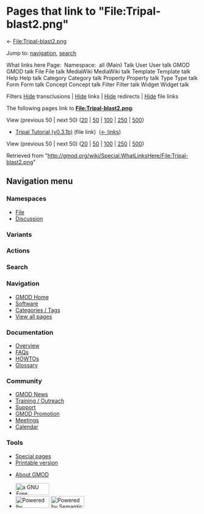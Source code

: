 <div id="mw-page-base" class="noprint">

</div>

<div id="mw-head-base" class="noprint">

</div>

<div id="content" class="mw-body" role="main">

<span id="top"></span>

<div id="mw-js-message" style="display:none;">

</div>



# <span dir="auto">Pages that link to "File:Tripal-blast2.png"</span>

<div id="bodyContent">

<div id="contentSub">

←
[File:Tripal-blast2.png](/wiki/File:Tripal-blast2.png "File:Tripal-blast2.png")

</div>

<div id="jump-to-nav" class="mw-jump">

Jump to: [navigation](#mw-navigation), [search](#p-search)

</div>

<div id="mw-content-text">

What links here Page:  Namespace:  all (Main) Talk User User talk GMOD
GMOD talk File File talk MediaWiki MediaWiki talk Template Template talk
Help Help talk Category Category talk Property Property talk Type Type
talk Form Form talk Concept Concept talk Filter Filter talk Widget
Widget talk

Filters
[Hide](/mediawiki/index.php?title=Special:WhatLinksHere/File:Tripal-blast2.png&hidetrans=1 "Special:WhatLinksHere/File:Tripal-blast2.png")
transclusions \|
[Hide](/mediawiki/index.php?title=Special:WhatLinksHere/File:Tripal-blast2.png&hidelinks=1 "Special:WhatLinksHere/File:Tripal-blast2.png")
links \|
[Hide](/mediawiki/index.php?title=Special:WhatLinksHere/File:Tripal-blast2.png&hideredirs=1 "Special:WhatLinksHere/File:Tripal-blast2.png")
redirects \|
[Hide](/mediawiki/index.php?title=Special:WhatLinksHere/File:Tripal-blast2.png&hideimages=1 "Special:WhatLinksHere/File:Tripal-blast2.png")
file links

The following pages link to
**[File:Tripal-blast2.png](/wiki/File:Tripal-blast2.png "File:Tripal-blast2.png")**:

View (previous 50 \| next 50)
([20](/mediawiki/index.php?title=Special:WhatLinksHere/File:Tripal-blast2.png&limit=20 "Special:WhatLinksHere/File:Tripal-blast2.png")
\|
[50](/mediawiki/index.php?title=Special:WhatLinksHere/File:Tripal-blast2.png&limit=50 "Special:WhatLinksHere/File:Tripal-blast2.png")
\|
[100](/mediawiki/index.php?title=Special:WhatLinksHere/File:Tripal-blast2.png&limit=100 "Special:WhatLinksHere/File:Tripal-blast2.png")
\|
[250](/mediawiki/index.php?title=Special:WhatLinksHere/File:Tripal-blast2.png&limit=250 "Special:WhatLinksHere/File:Tripal-blast2.png")
\|
[500](/mediawiki/index.php?title=Special:WhatLinksHere/File:Tripal-blast2.png&limit=500 "Special:WhatLinksHere/File:Tripal-blast2.png"))

- [Tripal Tutorial
  (v0.3.1b)](/wiki/Tripal_Tutorial_(v0.3.1b) "Tripal Tutorial (v0.3.1b)")
  (file link) ‎ <span class="mw-whatlinkshere-tools">([←
  links](/mediawiki/index.php?title=Special:WhatLinksHere&target=Tripal+Tutorial+%28v0.3.1b%29 "Special:WhatLinksHere"))</span>

View (previous 50 \| next 50)
([20](/mediawiki/index.php?title=Special:WhatLinksHere/File:Tripal-blast2.png&limit=20 "Special:WhatLinksHere/File:Tripal-blast2.png")
\|
[50](/mediawiki/index.php?title=Special:WhatLinksHere/File:Tripal-blast2.png&limit=50 "Special:WhatLinksHere/File:Tripal-blast2.png")
\|
[100](/mediawiki/index.php?title=Special:WhatLinksHere/File:Tripal-blast2.png&limit=100 "Special:WhatLinksHere/File:Tripal-blast2.png")
\|
[250](/mediawiki/index.php?title=Special:WhatLinksHere/File:Tripal-blast2.png&limit=250 "Special:WhatLinksHere/File:Tripal-blast2.png")
\|
[500](/mediawiki/index.php?title=Special:WhatLinksHere/File:Tripal-blast2.png&limit=500 "Special:WhatLinksHere/File:Tripal-blast2.png"))

</div>

<div class="printfooter">

Retrieved from
"<http://gmod.org/wiki/Special:WhatLinksHere/File:Tripal-blast2.png>"

</div>

<div id="catlinks" class="catlinks catlinks-allhidden">

</div>

<div class="visualClear">

</div>

</div>

</div>

<div id="mw-navigation">

## Navigation menu

<div id="mw-head">



<div id="left-navigation">

<div id="p-namespaces" class="vectorTabs" role="navigation"
aria-labelledby="p-namespaces-label">

### Namespaces

- <span id="ca-nstab-image"><a href="/wiki/File:Tripal-blast2.png" accesskey="c"
  title="View the file page [c]">File</a></span>
- <span id="ca-talk"><a
  href="/mediawiki/index.php?title=File_talk:Tripal-blast2.png&amp;action=edit&amp;redlink=1"
  accesskey="t"
  title="Discussion about the content page [t]">Discussion</a></span>

</div>

<div id="p-variants" class="vectorMenu emptyPortlet" role="navigation"
aria-labelledby="p-variants-label">

### 

### Variants[](#)

<div class="menu">

</div>

</div>

</div>

<div id="right-navigation">



<div id="p-cactions" class="vectorMenu emptyPortlet" role="navigation"
aria-labelledby="p-cactions-label">

### Actions[](#)

<div class="menu">

</div>

</div>

<div id="p-search" role="search">

### Search

<div id="simpleSearch">

</div>

</div>

</div>

</div>

<div id="mw-panel">

<div id="p-logo" role="banner">

<a href="/wiki/Main_Page"
style="background-image: url(http://gmod.org/images/GMOD-cogs.png);"
title="Visit the main page"></a>

</div>

<div id="p-Navigation" class="portal" role="navigation"
aria-labelledby="p-Navigation-label">

### Navigation

<div class="body">

- <span id="n-GMOD-Home">[GMOD Home](/wiki/Main_Page)</span>
- <span id="n-Software">[Software](/wiki/GMOD_Components)</span>
- <span id="n-Categories-.2F-Tags">[Categories /
  Tags](/wiki/Categories)</span>
- <span id="n-View-all-pages">[View all
  pages](/wiki/Special:AllPages)</span>

</div>

</div>

<div id="p-Documentation" class="portal" role="navigation"
aria-labelledby="p-Documentation-label">

### Documentation

<div class="body">

- <span id="n-Overview">[Overview](/wiki/Overview)</span>
- <span id="n-FAQs">[FAQs](/wiki/Category:FAQ)</span>
- <span id="n-HOWTOs">[HOWTOs](/wiki/Category:HOWTO)</span>
- <span id="n-Glossary">[Glossary](/wiki/Glossary)</span>

</div>

</div>

<div id="p-Community" class="portal" role="navigation"
aria-labelledby="p-Community-label">

### Community

<div class="body">

- <span id="n-GMOD-News">[GMOD News](/wiki/GMOD_News)</span>
- <span id="n-Training-.2F-Outreach">[Training /
  Outreach](/wiki/Training_and_Outreach)</span>
- <span id="n-Support">[Support](/wiki/Support)</span>
- <span id="n-GMOD-Promotion">[GMOD
  Promotion](/wiki/GMOD_Promotion)</span>
- <span id="n-Meetings">[Meetings](/wiki/Meetings)</span>
- <span id="n-Calendar">[Calendar](/wiki/Calendar)</span>

</div>

</div>

<div id="p-tb" class="portal" role="navigation"
aria-labelledby="p-tb-label">

### Tools

<div class="body">

- <span id="t-specialpages"><a href="/wiki/Special:SpecialPages" accesskey="q"
  title="A list of all special pages [q]">Special pages</a></span>
- <span id="t-print"><a
  href="/mediawiki/index.php?title=Special:WhatLinksHere/File:Tripal-blast2.png&amp;printable=yes"
  rel="alternate" accesskey="p"
  title="Printable version of this page [p]">Printable version</a></span>

</div>

</div>

</div>

</div>

<div id="footer" role="contentinfo">

- <span id="footer-places-about">[About
  GMOD](/wiki/GMOD:About "GMOD:About")</span>

<!-- -->

- <span id="footer-copyrightico">[<img src="http://www.gnu.org/graphics/gfdl-logo-small.png" width="88"
  height="31" alt="a GNU Free Documentation License" />](http://www.gnu.org/licenses/fdl-1.3.html)</span>
- <span id="footer-poweredbyico">[<img src="/mediawiki/skins/common/images/poweredby_mediawiki_88x31.png"
  width="88" height="31" alt="Powered by MediaWiki" />](//www.mediawiki.org/)
  [<img
  src="/mediawiki/extensions/SemanticMediaWiki/includes/../resources/images/smw_button.png"
  width="88" height="31" alt="Powered by Semantic MediaWiki" />](https://www.semantic-mediawiki.org/wiki/Semantic_MediaWiki)</span>

<div style="clear:both">

</div>

</div>
